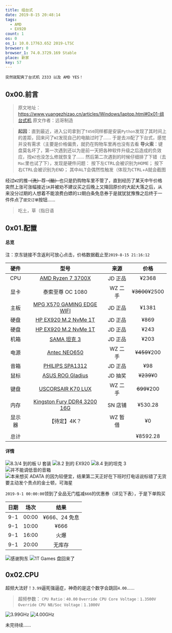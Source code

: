 ```yaml
---
title: 组台式
date: 2019-8-15 20:48:14
tags:
  - AMD
  - EX920
count: 1
os: 0
os_1: 10.0.17763.652 2019-LTSC
browser: 0
browser_1: 74.0.3729.169 Stable
place: 新家
key: 57
---
```

    突然就配爽了台式机 2333 以及 AMD YES！
<!-- more -->
## 0x00.前言
> 原文地址：https://www.yuangezhizao.cn/articles/Windows/laptop.html#0x01-组台式机
  原文作者：远哥制造

> **起因**：直到最近，进入公司拿到了`T450`同样都是安装`Python`发现了其时间上的差距，回来问了`WZ`发现自己的电脑过时了……
于是去`JD`配了下台式，感觉并没有需求（主要是价格偏贵，就扔在购物车里再也没有去看
**导火索**：键盘莫名坏了，第一次遇到还以为是前一天把各种软件升级之后造成的负效应，找`WZ`也没怎么修就恢复了……
然后第二次遇到的时候仔细排了下错（去`Mac`里也试了下），发现是硬件问题：
按下左<kbd>CTRL</kbd>会被识别为<kbd>HOME</kbd>；
按下右<kbd>CTRL</kbd>会被识别为<kbd>END</kbd>；
其中<kbd>ALT</kbd>会偶然性触发（体现为<kbd>CTRL</kbd>+<kbd>A</kbd>就会截图

经过`WZ`的推~~（洗）~~荐~~（脑）~~也只是扔购物车里不管了，直到经历了某天中午价格突然上涨可涨幅接近`1K`并被劝不建议买之后晚上又降回原价的大起大落之后，从来没分过期的人想着不能浪费白嫖的`12`期白条免息券于是就犹犹豫豫之后终于一件件点了`提交订单`按钮……
> 吃土，草（指日语

## 0x01.配置
#### 总览
注：京东链接不含返利可放心点击，价格数据截止至`2019-8-15 21:16:12`

硬件 | 型号 | 来源 | 价格
:---: | :---: | :---: | :---:
CPU | [AMD Ryzen 7 3700X](https://item.jd.com/100006391078.html) | JD 正品 | ¥2368
显卡 | 泰索至尊 OC 1080 | WZ 二手 | ~~¥3600~~¥2500
主板 | [MPG X570 GAMING EDGE WIFI](https://item.jd.com/100003809901.html) | JD 正品 | ¥1381
硬盘 | [HP EX920 M.2 NvMe 1T](https://item.jd.com/6209326.html) | JD 正品 | ¥869
硬盘 | [HP EX920 M.2 NvMe 1T](https://item.jd.com/6209326.html) | JD 正品 | ¥243
机箱 | [SAMA 坦克 3](https://item.jd.com/100003124872.html) | JD 正品 | ¥203
电源 | [Antec NEO650](https://item.jd.com/1039354.html) | WZ 二手 | ~~¥459~~¥200
音箱 | [PHILIPS SPA1312](https://item.jd.com/172149.html) | JD 正品 | ¥98
鼠标 | [ASUS ROG Gladius](https://item.jd.com/12440466577.html) | JD 抽奖 | ~~¥239~~¥0
键盘 | [USCORSAIR K70 LUX](https://item.jd.com/41756364735.html) | WZ 二手 | ~~699~~¥200
内存 | [Kingston Fury DDR4 3200 16G](https://product.suning.com/0070092951/10705205793.html) | SN 店铺 | ¥530.28
显示器 | 【待定】4K？ | WZ 暂借 | ¥0
 | | | 
总计 | | | ¥8592.28

#### 详情
![8.3/4 到的板 U 套装](https://i1.yuangezhizao.cn/Win-10/20190815205532.png!webp)
![8.2 到的 EX920](https://i1.yuangezhizao.cn/Win-10/20190815205737.png!webp)
![8.4 到的坦克 3](https://i1.yuangezhizao.cn/Win-10/20190815210231.png!webp)
![并不能调低音的音箱](https://i1.yuangezhizao.cn/Win-10/20190815210414.png!webp)
![本来想买 ADATA 的因为较便宜，结果第二天正好在下班时打电话说标错了无货要主动发个贵点的金士顿，可海星](https://i1.yuangezhizao.cn/Win-10/20190824122235.png!webp)

`2019-9-1 00:00:00`领到了全品无门槛减`666`的优惠券（详见下表），于是下单购买

日期 | 场次 | 结果
:---: | :---: | :---:
9-1 | 00:00 | ¥666、24 免息
9-1 | 10:00 | ¥666 
9-1 | 16:00 | 火爆
9-1 | 20:00 | 无库存

![感谢狗东](https://i1.yuangezhizao.cn/Win-10/20190901232422.png!webp)
![1T Games 盘回来了](https://i1.yuangezhizao.cn/Win-10/20190901232104.png!webp)

## 0x02.CPU
超频大法好！`3.99`逼死强逼症，神奇的是这个数字会跳回`4.00`……
> 超频参数：
`CPU Ratio：40.00`
`Override CPU Core Voltage：1.3500V`
`Override CPU NB/Soc Voltage：1.1000V`

![3.99GHz](https://i1.yuangezhizao.cn/Win-10/20190824123130.jpg!webp)
![4.00GHz](https://i1.yuangezhizao.cn/Win-10/20190824123301.jpg!webp)

未完待续……